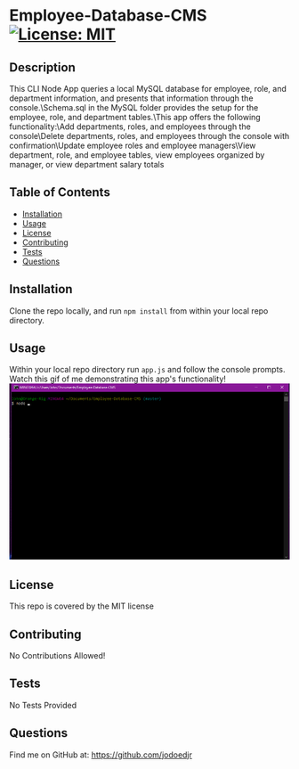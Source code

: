 # Employee-Database-CMS    [![License: MIT](https://img.shields.io/badge/License-MIT-yellow.svg)](https://opensource.org/licenses/MIT)

## Description 

This CLI Node App queries a local MySQL database for employee, role, and department information, and presents that information through the console.\Schema.sql in the MySQL folder provides the setup for the employee, role, and department tables.\This app offers the following functionality:\Add departments, roles, and employees through the console\Delete departments, roles, and employees through the console with confirmation\Update employee roles and employee managers\View department, role, and employee tables, view employees organized by manager, or view department salary totals


## Table of Contents

* [Installation](#installation)
* [Usage](#usage)
* [License](#license)
* [Contributing](#contributing)
* [Tests](#tests)
* [Questions](#questions)


## Installation

Clone the repo locally, and run `npm install` from within your local repo directory.


## Usage 

Within your local repo directory run `app.js` and follow the console prompts.\
Watch this gif of me demonstrating this app's functionality!\
![](https://github.com/jodoedjr/Employee-Database-CMS/blob/master/Assets/EmployeeDatabaseDemo.gif "App Demo Gif")

## License

This repo is covered by the MIT license


## Contributing

No Contributions Allowed!


## Tests

No Tests Provided


## Questions

Find me on GitHub at: https://github.com/jodoedjr

